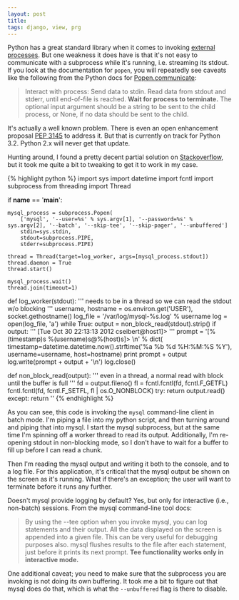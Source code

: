 ```yaml
---
layout: post
title:
tags: django, view, prg
---
```


Python has a great standard library when it comes to invoking [external processes](http://docs.python.org/2/library/subprocess.html). But one weakness it does have is that it's not easy to communicate with a subprocess while it's running, i.e. streaming its stdout. If you look at the documentation for `popen`, you will repeatedly see caveats like the following from the Python docs for [Popen.communicate](http://docs.python.org/2/library/subprocess.html#subprocess.Popen.communicate):

> Interact with process: Send data to stdin. Read data from stdout and stderr, until end-of-file is reached. **Wait for process to terminate.** The optional input argument should be a string to be sent to the child process, or None, if no data should be sent to the child.

It's actually a well known problem. There is even an open enhancement proposal [PEP 3145](http://www.python.org/dev/peps/pep-3145/) to address it. But that is currently on track for Python 3.2. Python 2.x will never get that update.

Hunting around, I found a pretty decent partial solution on [Stackoverflow](http://stackoverflow.com/questions/375427/non-blocking-read-on-a-subprocess-pipe-in-python), but it took me quite a bit to tweaking to get it to work in my case.

{% highlight python %}
import sys
import datetime
import fcntl
import subprocess
from threading import Thread


if __name__ == '__main__':

    mysql_process = subprocess.Popen(
        ['mysql', '--user=%s' % sys.argv[1], '--password=%s' % sys.argv[2], '--batch', '--skip-tee', '--skip-pager', '--unbuffered']
        stdin=sys.stdin,
        stdout=subprocess.PIPE,
        stderr=subprocess.PIPE)

    thread = Thread(target=log_worker, args=[mysql_process.stdout])
    thread.daemon = True
    thread.start()

    mysql_process.wait()
    thread.join(timeout=1)


def log_worker(stdout):
    ''' needs to be in a thread so we can read the stdout w/o blocking '''
    username, hostname = os.environ.get('USER'), socket.gethostname()
    log_file = '/var/log/mysql-%s.log' % username
    log = open(log_file, 'a')
    while True:
        output = non_block_read(stdout).strip()
        if output:
            ''' [Tue Oct 30 22:13:13 2012 cseibert@host1]> '''
            prompt = '[%(timestamp)s %(username)s@%(host)s]> \n' % dict(
                    timestamp=datetime.datetime.now().strftime('%a %b %d %H:%M:%S %Y'),
                    username=username,
                    host=hostname)
            print prompt + output
            log.write(prompt + output + '\n')
    log.close()


def non_block_read(output):
    ''' even in a thread, a normal read with block until the buffer is full '''
    fd = output.fileno()
    fl = fcntl.fcntl(fd, fcntl.F_GETFL)
    fcntl.fcntl(fd, fcntl.F_SETFL, fl | os.O_NONBLOCK)
    try:
        return output.read()
    except:
        return ''
{% endhighlight %}

As you can see, this code is invoking the `mysql` command-line client in batch mode. I'm piping a file into my python script, and then turning around and piping that into mysql. I start the mysql subprocess, but at the same time I'm spinning off a worker thread to read its output. Additionally, I'm re-opening stdout in non-blocking mode, so I don't have to wait for a buffer to fill up before I can read a chunk.

Then I'm reading the mysql output and writing it both to the console, and to a log file. For this application, it's critical that the mysql output be shown on the screen as it's running. What if there's an exception; the user will want to terminate before it runs any further.

Doesn't mysql provide logging by default? Yes, but only for interactive (i.e., non-batch) sessions. From the mysql command-line tool docs:

> By using the --tee option when you invoke mysql, you can log statements and their output. All the data displayed on the screen is appended into a given file. This can be very useful for debugging purposes also. mysql flushes results to the file after each statement, just before it prints its next prompt. **Tee functionality works only in interactive mode.**

One additional caveat; you need to make sure that the subprocess you are invoking is not doing its own buffering. It took me a bit to figure out that mysql does do that, which is what the `--unbuffered` flag is there to disable.
